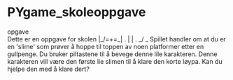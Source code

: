# PYgame_skoleoppgave
opgave                         
Dette er en oppgave for skolen |_/=+=\_|
.                                 | |
.                                _/ \_
Spillet handler om at du er en 'slime' som prøver å hoppe til toppen av noen platformer etter en gullpenge.
Du bruker piltastene til å bevege denne lile karakteren.
Denne karakteren vill være den første lie slimen til å klare den korte løypa.
Kan du hjelpe den med å klare dert?

